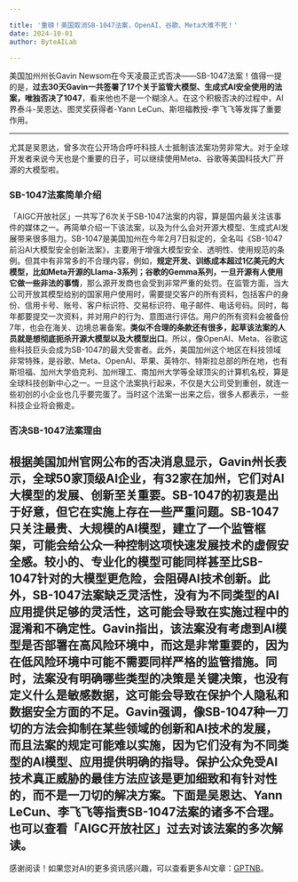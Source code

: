 ```yaml
---

title: '重磅！美国取消SB-1047法案，OpenAI、谷歌、Meta大难不死！'
date: 2024-10-01
author: ByteAILab

---
```


美国加州州长Gavin Newsom在今天凌晨正式否决——SB-1047法案！值得一提的是，**过去30天Gavin一共签署了17个关于监管大模型、生成式AI安全使用的法案，唯独否决了1047**，看来他也不是一个糊涂人。在这个积极否决的过程中，AI界泰斗-吴恩达、图灵奖获得者-Yann LeCun、斯坦福教授-李飞飞等发挥了重要作用。

---
尤其是吴恩达，曾多次在公开场合呼吁科技人士抵制该法案功劳非常大。对于全球开发者来说今天也是个重要的日子，可以继续使用Meta、谷歌等美国科技大厂开源的大模型啦。

### SB-1047法案简单介绍
「AIGC开放社区」一共写了6次关于SB-1047法案的内容，算是国内最关注该事件的媒体之一。再简单介绍一下该法案，以及为什么会对开源大模型、生成式AI发展带来很多阻力。SB-1047是美国加州在今年2月7日拟定的，全名叫《SB-1047 前沿AI大模型安全创新法案》，主要用于增强大模型安全、透明性、使用规范的条例。但其中有非常多的不合理内容，例如，**规定开发、训练成本超过1亿美元的大模型，比如Meta开源的Llama-3系列；谷歌的Gemma系列，一旦开源有人使用它做一些非法的事情**，那么源开发商也会受到非常严重的处罚。在监管方面，当大公司开放其模型给别的国家用户使用时，需要提交客户的所有资料，包括客户的身份、信用卡号、账号、客户标识符、交易标识符、电子邮件、电话号码。同时，每年都要提交一次资料，并对用户的行为、意图进行评估。用户的所有资料会被备份7年，也会在海关、边境总署备案。**类似不合理的条款还有很多，起草该法案的人员就是想彻底扼杀开源大模型以及大模型出口**。所以，像OpenAI、Meta、谷歌这些科技巨头会成为SB-1047的最大受害者。此外，美国加州这个地区在科技领域非常特殊，是谷歌、Meta、OpenAI、苹果、英特尔、特斯拉总部的所在地，也有斯坦福、加州大学伯克利、加州理工、南加州大学等全球顶尖的计算机名校，算是全球科技创新中心之一。一旦这个法案执行起来，不仅是大公司受到重创，就连一些初创的小企业也几乎要完蛋了。当时这个法案一出来之后，很多人都表示，一些科技企业将会搬走。

### 否决SB-1047法案理由
根据美国加州官网公布的否决消息显示，Gavin州长表示，**全球50家顶级AI企业，有32家在加州，它们对AI大模型的发展、创新至关重要**。SB-1047的初衷是出于好意，但它在实施上存在一些严重问题。SB-1047只关注最贵、大规模的AI模型，建立了一个监管框架，可能会给公众一种控制这项快速发展技术的虚假安全感。较小的、专业化的模型可能同样甚至比SB-1047针对的大模型更危险，会阻碍AI技术创新。此外，SB-1047法案缺乏灵活性，没有为不同类型的AI应用提供足够的灵活性，这可能会导致在实施过程中的混淆和不确定性。Gavin指出，该法案没有考虑到AI模型是否部署在高风险环境中，而这是非常重要的，因为在低风险环境中可能不需要同样严格的监管措施。同时，法案没有明确哪些类型的决策是关键决策，也没有定义什么是敏感数据，这可能会导致在保护个人隐私和数据安全方面的不足。Gavin强调，**像SB-1047种一刀切的方法会抑制在某些领域的创新和AI技术的发展，而且法案的规定可能难以实施，因为它们没有为不同类型的AI模型、应用提供明确的指导**。保护公众免受AI技术真正威胁的最佳方法应该是更加细致和有针对性的，而不是一刀切的解决方案。下面是吴恩达、Yann LeCun、李飞飞等指责SB-1047法案的诸多不合理。也可以查看「AIGC开放社区」过去对该法案的多次解读。
---
感谢阅读！如果您对AI的更多资讯感兴趣，可以查看更多AI文章：[GPTNB](https://gptnb.com)。